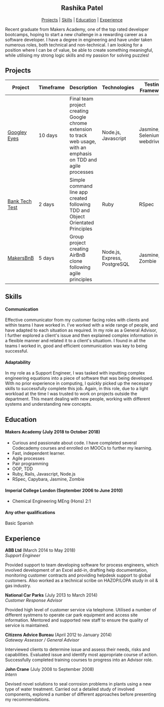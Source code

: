 <h2 align="center">Rashika Patel</h2>

<div align="center">

[Projects](#projects) | 
[Skills](#skills) | 
[Education](#education) | 
[Experience](#experience)
</div>


Recent graduate from Makers Academy, one of the top rated developer bootcamps, hoping to start a new challenge in a rewarding career as a software developer.
I have a degree in engineering and have under taken numerous roles, both technical and non-technical. 
I am looking for a position where I can be of value, be able to create something meaningful, while utilising my strong logic skills and my passion for solving puzzles!


## Projects

| Project | Timeframe | Description | Technologies | Testing Framework |
----------|-----------|-------------|----------|-------------------|
| [Googley Eyes](https://github.com/LazySamir/googley-eyes) | 10 days | Final team project creating Google chrome extension to track web usage, with an emphasis on TDD and agile processes | Node.js, Javascript | Jasmine, Selenium, webdriverIO |
| [Bank Tech Test](https://github.com/cbp10/bank_tech_test) | 2 days | Simple command line app created following TDD and Object Orientated Principles | Ruby | RSpec |
| [MakersBnB](https://github.com/DaveLawes/MakersBnB) | 5 days | Group project creating AirBnB clone following agile principles | Node.js, Express, PostgreSQL | Jasmine, Zombie |



## Skills

#### Communication

Effective communicator from my customer facing roles with clients and within teams I have worked in.
I've worked with a wide range of people, and have adapted to each situation as required. 
In my role as a General Advisor, I further explored a client's issue and then explained complex information in a flexible manner and related it to a client's situatiom.
I found in all the teams I worked in, good and efficient communication was key to being successful. 

#### Adaptability

In my role as a Support Engineer, I was tasked with inputting complex engineering equations into a piece of software that was being developed. With no prior experience in computing, I quickly picked up the necessary skills to successfully complete this job.
Again, in this role, due to a light workload at the time I was trusted to work on projects outside the department. This meant dealing with new people, working with different systems and understanding new concepts.


## Education

#### Makers Academy (July 2018 to October 2018)

- Curious and passionate about code. I have completed several Codecademy courses and enrolled on MOOCs to further my learning.
- Fast, independent learner.
- Agile processes
- Pair programming
- OOP, TDD
- Ruby, Rails, Javascript, Node.js
- RSpec, Capybara, Jasmine, Zombie

#### Imperial College London (September 2006 to June 2010)

- Chemical Engineering MEng (Hons) 2:1

#### Any other qualifications
Basic Spanish

## Experience

**ABB Ltd** (March 2014 to May 2018)    
*Support Engineer*  

Provided support to team developing software for process engineers, which involved development of an Excel add-in, drafting help documentation, monitoring customer contracts and providing helpdesk support to global customers.
Also worked as a technical scribe on HAZOP/LOPA study in oil & gas industry.

**National Car Parks** (July 2013 to March 2014)   
*Customer Response Advisor*  

Provided high level of customer service via telephone. 
Utilised a number of different systmens to operate car park equipment and access site information.
Mentored and supported new staff to ensure the quality of service is maintained.

**Citizens Advice Bureau** (April 2012 to January 2014)   
*Gateway Assessor / General Advisor*  

Interviewed clients to determine issue and assess their needs, risks and capabilities. 
Evaluated issue and identify most appropriate course of action.
Successfully completed training courses to progress into an Advisor role.

**John Crane** (July 2008 to September 2008)   
*Intern*  

Devised novel solutions to seal corrosion problems in plants using a new type of water treatment.
Carried out a detailed study of involved components, explored a number of different approaches before presenting my recommendations.


